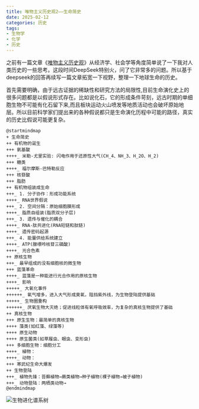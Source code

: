 ```yaml
---
title: 唯物主义历史观2——生命简史
date: 2025-02-12
categories: 历史
tags: 
- 生物学
- 化学
- 历史
---
```


之前有一篇文章《[唯物主义历史观](/2023/08/economic/economic_and_history/)》从经济学、社会学等角度简单说了一下我对人类历史的一些思考。这段时间DeepSeek特别火，问了它非常多的问题。所以基于deepseek的回答再续写一篇文章拓宽一下视野，整理一下地球生命的历史。

首先需要明确，由于远古证据的稀缺性和研究方法的局限性,目前生命演化史上的很多问题都是以假说形式存在。比如说化石，它的形成条件苛刻，远古时期的单细胞生物不可能有化石留下来,而且板块运动火山喷发等地质活动也会破坏原始地层。所以目前科学家们提出来的各种假说都只是生命演化历程中可能的路径，真实的历史比假说可能更复杂。

```plantuml
@startmindmap
+ 生命简史
++ 有机物的诞生
+++ 氨基酸
++++_ 米勒-尤里实验: 闪电作用于还原性大气(CH_4、NH_3、H_2O、H_2)
+++ 糖类
++++_ 福尔摩斯-巴特勒反应
+++ 核苷酸
+++ 脂肪
++ 有机物组装成生命
+++_ 1. 分子协作：形成功能系统
++++_ RNA世界假说
+++_ 2. 空间分隔：原始细胞膜形成
++++_ 脂质自组装(脂质双分子层)
+++_ 3. 遗传与催化的耦合
++++_ RNA-肽共进化(RNA短链和肽链)
++++_ 遗传密码起源
+++_ 4. 能量供给系统建立
++++_ ATP(腺嘌呤核苷三磷酸)
++++_ 光合色素
++ 原核生物
+++_ 最早组成的没有细胞核的微生物
+++ 蓝藻革命
++++_ 蓝藻是一种能进行光合作用的原核生物
++++_ 影响
+++++_ 大氧化事件
++++++_ 氧气增多，进入大气形成臭氧，阻挡紫外线，为生物登陆提供基础
+++++_ 生物圈重构
++++++_ 厌氧生物大灭绝；促进线粒体有氧呼吸效率，为复杂的真核生物提供了基础
++ 真核生物
+++ 原生生物：最简单的真核生物
++++ 藻类(如红藻、绿藻等)
++++ 原生动物
++++ 原生菌类(如草履虫、眼虫、变形虫)
+++ 多细胞生物：细胞分工
++++_ 植物：
++++_ 动物：
+++ 寒武纪生命大爆发
++ 生物登陆
+++_ 植物先锋：苔藓植物→蕨类植物→种子植物(裸子植物→被子植物)
+++_ 动物登陆：两栖类动物→
@endmindmap
```

![生物进化谱系树](https://img1.baidu.com/it/u=520790750,2029220227&fm=253)

